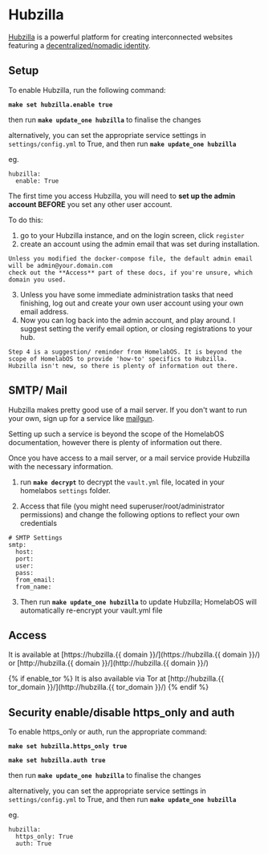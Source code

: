 # Hubzilla

[Hubzilla](https://framagit.org/hubzilla) is a powerful platform for creating interconnected websites featuring a [decentralized/nomadic identity](https://zotlabs.org/page/hubzilla/hubzilla-project).

## Setup

To enable Hubzilla, run the following command:

**`make set hubzilla.enable true`**

then run **`make update_one hubzilla`** to finalise the changes

alternatively, you can set the appropriate service settings in `settings/config.yml` to True, and then run **``make update_one hubzilla``**

eg.
```
hubzilla:
  enable: True
```
The first time you access Hubzilla, you will need to **set up the admin account BEFORE** you set any other user account.

To do this:
1. go to your Hubzilla instance, and on the login screen, click `register`
2. create an account using the admin email that was set during installation.
```
Unless you modified the docker-compose file, the default admin email will be admin@your.domain.com
check out the **Access** part of these docs, if you're unsure, which domain you used.
```
3. Unless you have some immediate administration tasks that need finishing, log out and create your own user account using your own email address.
4. Now you can log back into the admin account, and play around. I suggest setting the verify email option, or closing registrations to your hub.
```
Step 4 is a suggestion/ reminder from HomelabOS. It is beyond the scope of HomelabOS to provide 'how-to' specifics to Hubzilla.
Hubzilla isn't new, so there is plenty of information out there.
```

## SMTP/ Mail

Hubzilla makes pretty good use of a mail server. If you don't want to run your own, sign up for a service like [mailgun](https://www.mailgun.com/).

Setting up such a service is beyond the scope of the HomelabOS documentation, however there is plenty of information out there.

Once you have access to a mail server, or a mail service provide Hubzilla with the necessary information.

1. run **`make decrypt`** to decrypt the `vault.yml` file, located in your homelabos `settings` folder.

2. Access that file (you might need superuser/root/administrator permissions) and change the following options to reflect your own credentials

```
# SMTP Settings
smtp:
  host: 
  port: 
  user: 
  pass: 
  from_email: 
  from_name: 
```
3. Then run **`make update_one hubzilla`** to update Hubzilla; HomelabOS will automatically re-encrypt your vault.yml file

## Access

It is available at [https://hubzilla.{{ domain }}/](https://hubzilla.{{ domain }}/) or [http://hubzilla.{{ domain }}/](http://hubzilla.{{ domain }}/)

{% if enable_tor %}
It is also available via Tor at [http://hubzilla.{{ tor_domain }}/](http://hubzilla.{{ tor_domain }}/)
{% endif %}

## Security enable/disable https_only and auth

To enable https_only or auth, run the appropriate command:

**`make set hubzilla.https_only true`**

**`make set hubzilla.auth true`**

then run **`make update_one hubzilla`** to finalise the changes

alternatively, you can set the appropriate service settings in `settings/config.yml` to True, and then run **``make update_one hubzilla``**

eg.
```
hubzilla:
  https_only: True
  auth: True
```
